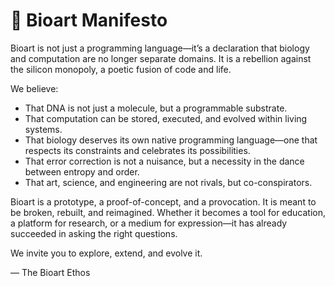 # 🧬 Bioart Manifesto

Bioart is not just a programming language—it’s a declaration that biology and computation are no longer separate domains. 
It is a rebellion against the silicon monopoly, a poetic fusion of code and life.

We believe:

- That DNA is not just a molecule, but a programmable substrate.
- That computation can be stored, executed, and evolved within living systems.
- That biology deserves its own native programming language—one that respects its constraints and celebrates its possibilities.
- That error correction is not a nuisance, but a necessity in the dance between entropy and order.
- That art, science, and engineering are not rivals, but co-conspirators.

Bioart is a prototype, a proof-of-concept, and a provocation. It is meant to be broken, rebuilt, and reimagined. 
Whether it becomes a tool for education, a platform for research, or a medium for expression—it has already succeeded in asking the right questions.

We invite you to explore, extend, and evolve it.

— The Bioart Ethos
